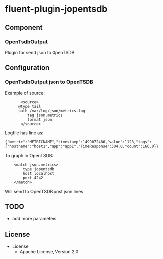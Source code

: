 # fluent-plugin-jopentsdb

## Component

### OpenTsdbOutput

Plugin for send json to OpenTSDB

## Configuration

### OpenTsdbOutput json to OpenTSDB

Example of source:
~~~
       <source>                                                                                                                                                                                                                                              
	  @type tail                                                                                                                                                                                                                                          
	  path /var/log/json/metrics.log                                                                                                                                                                                                             
          tag json.metrics                                                                                                                                                                                                                                          
          format json                                                                                                                                                                                                                                          
       </source> 
~~~
Logfile has line as:
~~~
{"metric":"METRICNAME","timestamp":1499072486,"value":1128,"tags":{"hostname":"host1","app":"app1","TimeResponse":304.0,"count":166.0}}
~~~       
To graph in OpenTSDB:
~~~
	<match json.metrics>
	    type jopentsdb
	    host localhost
	    port 4242
	</match>	
~~~
Will send to OpenTSDB post json lines


## TODO

* add more parameters

## License

* License
  * Apache License, Version 2.0
